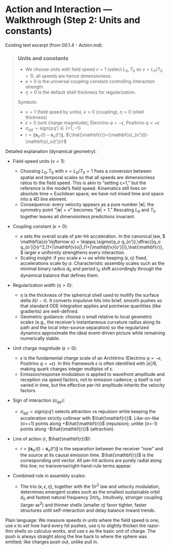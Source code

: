 # Action and Interaction — Walkthrough (Step 2: Units and constants)

Existing text excerpt (from 00.1.4 - Action.md):
> ### **Units and constants**
> -   We choose units with field speed $v=1$ (select $L_0,T_0$ so $v=L_0/T_0=1$); all speeds are hence dimensionless.
> -   $\kappa>0$ is the universal coupling constant controlling interaction strength.
> -   $\eta>0$ is the default shell thickness for regularization.
>
> Symbols:
> -   $v=1$ (field speed by units), $\kappa>0$ (coupling), $\eta>0$ (shell thickness)
> -   $\epsilon>0$ (unit charge magnitude); Electrino $q=-\epsilon$, Positrino $q=+\epsilon$
> -   $\sigma_{q q'}=\mathrm{sign}(q\,q')\in\{+1,-1\}$
> -   $r=\|\mathbf{s}_{o'}(t)-\mathbf{s}_o(t')\|$, $\;\hat{\mathbf{r}}=(\mathbf{s}_{o'}(t)-\mathbf{s}_o(t'))/r$

Detailed explanation (dynamical geometry):

- Field-speed units ($v=1$):
  - Choosing $L_0,T_0$ with $v=L_0/T_0=1$ fixes a conversion between spatial and temporal scales so that all speeds are dimensionless ratios to the field speed. This is akin to “setting c=1,” but the reference is the model’s field speed. Kinematics still lives on absolute time × Euclidean space; we have not mixed time and space into a 4D line element.
  - Consequence: every velocity appears as a pure number $|\mathbf{v}|$; the symmetry point “$|\mathbf{v}|=v$” becomes “$|\mathbf{v}|=1$.” Rescaling $L_0$ and $T_0$ together leaves all dimensionless predictions invariant.

- Coupling constant ($\kappa>0$):
  - $\kappa$ sets the overall scale of per-hit acceleration. In the canonical law,
    $
    \mathbf{a}_{o'\leftarrow o} = \kappa\,\sigma_{q_o q_{o'}}\,\dfrac{|q_o q_{o'}|}{r^2\,(1+|\mathbf{v}_o|)\,(1+|\mathbf{v}_{o'}|)}\,\hat{\mathbf{r}},
    $
    larger $\kappa$ uniformly strengthens every interaction.
  - Scaling insight: if you scale $\kappa\mapsto \alpha\kappa$ while keeping $(\epsilon,\eta)$ fixed, accelerations scale by $\alpha$. Characteristic assembly scales such as the minimal binary radius $d_0$ and period $t_0$ shift accordingly through the dynamical balance that defines them.

- Regularization width ($\eta>0$):
  - $\eta$ is the thickness of the spherical shell used to mollify the surface delta $\delta(r-\tau)$. It converts impulsive hits into brief, smooth pushes so that standard ODE integration applies and pointwise quantities (like gradients) are well-defined.
  - Geometric guidance: choose $\eta$ small relative to local geometric scales (e.g., the receiver’s instantaneous curvature radius along its path and the local inter-source separation) so the regularized dynamics approximate the ideal event-driven picture while remaining numerically stable.

- Unit charge magnitude ($\epsilon>0$):
  - $\epsilon$ is the fundamental charge scale of an Architrino (Electrino $q=-\epsilon$, Positrino $q=+\epsilon$). In this framework $\epsilon$ is often identified with $|e|/6$, making quark charges integer multiples of $\epsilon$.
  - Emission/response modulation is applied to wavefront amplitude and reception via speed factors, not to emission cadence; $q$ itself is not varied in time, but the effective per-hit amplitude inherits the velocity factors.

- Sign of interaction ($\sigma_{q q'}$):
  - $\sigma_{q q'}=\mathrm{sign}(q\,q')$ selects attraction vs repulsion while keeping the acceleration strictly collinear with $\hat{\mathbf{r}}$. Like-on-like (σ=+1) points along +$\hat{\mathbf{r}}$ (repulsion); unlike (σ=-1) points along -$\hat{\mathbf{r}}$ (attraction).

- Line of action ($r$, $\hat{\mathbf{r}}$):
  - $r=\|\mathbf{s}_{o'}(t)-\mathbf{s}_o(t')\|$ is the separation between the receiver “now” and the source at its causal emission time. $\hat{\mathbf{r}}$ is the corresponding unit vector. All per-hit actions are purely radial along this line; no transverse/right-hand-rule terms appear.

- Combined role in assembly scales:
  - The trio $(\kappa,\epsilon,\eta)$, together with the $1/r^2$ law and velocity modulation, determines emergent scales such as the smallest sustainable orbit $d_0$ and fastest natural frequency $2\pi/t_0$. Intuitively, stronger coupling (larger $\kappa\epsilon^2$) and thinner shells (smaller $\eta$) favor tighter, faster structures until self-interaction and delay balance inward trends.

Plain language: We measure speeds in units where the field speed is one, use κ to set how hard every hit pushes, use η to slightly thicken the razor-thin shells so calculus works, and use ε as the basic unit of charge. The push is always straight along the line back to where the sphere was emitted; like charges push out, unlike pull in.
